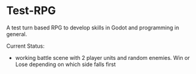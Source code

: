 # Test-RPG

A test turn based RPG to develop skills in Godot and programming in general.

Current Status:
- working battle scene with 2 player units and random enemies. Win or Lose depending on which side falls first

